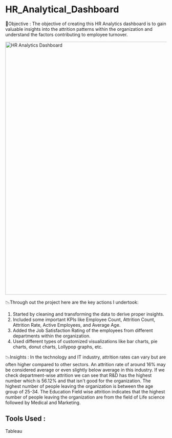 # HR_Analytical_Dashboard

🎯Objective : The objective of creating this HR Analytics dashboard is to gain valuable insights into the attrition patterns within the organization and understand the factors contributing to employee turnover.

<img width="789" alt="HR Analytics Dashboard" src="https://github.com/Sreeraj28kr/HR_Data_Analytics_Dashboard/assets/153048765/7cf89611-45ed-464a-8b0a-ecfde487d7b6">

📉Through out the project here are the key actions I undertook:
1. Started by cleaning and transforming the data to derive proper insights.
2. Included some important KPIs like Employee Count, Attrition Count, Attrition Rate, Active Employees, and Average Age.
3. Added the Job Satisfaction Rating of the employees from different departments within the organization.
4. Used different types of customized visualizations like bar charts, pie charts, donut charts, Lollypop graphs, etc.

📉Insights :  In the technology and IT industry, attrition rates can vary but are often higher compared to other sectors. An attrition rate of around 16% may be considered average or even slightly below average in this industry. If we check department-wise attrition we can see that R&D has the highest number which is 56.12% and that isn't good for the organization. The highest number of people leaving the organization is between the age group of 25-34. The Education Field wise attrition indicates that the highest number of people leaving the organization are from the field of Life science followed by Medical and Marketing.

## Tools Used :
Tableau
